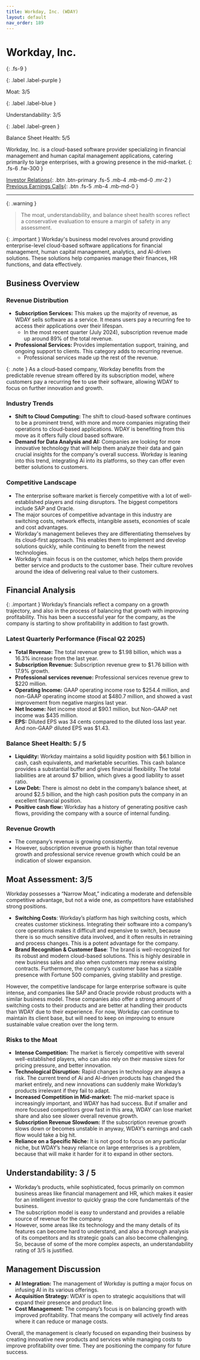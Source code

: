 ```yaml
---
title: Workday, Inc. (WDAY)
layout: default
nav_order: 189
---
```


# Workday, Inc.
{: .fs-9 }

{: .label .label-purple }

Moat: 3/5

{: .label .label-blue }

Understandability: 3/5

{: .label .label-green }

Balance Sheet Health: 5/5

Workday, Inc. is a cloud-based software provider specializing in financial management and human capital management applications, catering primarily to large enterprises, with a growing presence in the mid-market.
{: .fs-6 .fw-300 }

[Investor Relations](https://www.google.com/search?q=WDAY+investor+relations){: .btn .btn-primary .fs-5 .mb-4 .mb-md-0 .mr-2 }
[Previous Earnings Calls](https://discountingcashflows.com/company/WDAY/transcripts/){: .btn .fs-5 .mb-4 .mb-md-0 }

---

{: .warning }
>The moat, understandability, and balance sheet health scores reflect a conservative evaluation to ensure a margin of safety in any assessment.



{: .important }
Workday's business model revolves around providing enterprise-level cloud-based software applications for financial management, human capital management, analytics, and AI-driven solutions. These solutions help companies manage their finances, HR functions, and data effectively.

## Business Overview

### Revenue Distribution
*  **Subscription Services:** This makes up the majority of revenue, as WDAY sells software as a service. It means users pay a recurring fee to access their applications over their lifespan.
    *  In the most recent quarter (July 2024), subscription revenue made up around 89% of the total revenue.
* **Professional Services:** Provides implementation support, training, and ongoing support to clients. This category adds to recurring revenue.
    * Professional services made up the rest of the revenue.
     
{: .note }
As a cloud-based company, Workday benefits from the predictable revenue stream offered by its subscription model, where customers pay a recurring fee to use their software, allowing WDAY to focus on further innovation and growth.

### Industry Trends
*   **Shift to Cloud Computing:** The shift to cloud-based software continues to be a prominent trend, with more and more companies migrating their operations to cloud-based applications. WDAY is benefiting from this move as it offers fully cloud based software.
*   **Demand for Data Analysis and AI:** Companies are looking for more innovative technology that will help them analyze their data and gain crucial insights for the company's overall success. Workday is leaning into this trend, integrating Ai into its platforms, so they can offer even better solutions to customers.

### Competitive Landscape
*   The enterprise software market is fiercely competitive with a lot of well-established players and rising disruptors. The biggest competitors include SAP and Oracle.
*   The major sources of competitive advantage in this industry are switching costs, network effects, intangible assets, economies of scale and cost advantages.
*   Workday's management believes they are differentiating themselves by its cloud-first approach. This enables them to implement and develop solutions quickly, while continuing to benefit from the newest technologies.
*   Workday's main focus is on the customer, which helps them provide better service and products to the customer base. Their culture revolves around the idea of delivering real value to their customers.

## Financial Analysis

{: .important }
Workday’s financials reflect a company on a growth trajectory, and also in the process of balancing that growth with improving profitability. This has been a successful year for the company, as the company is starting to show profitability in addition to fast growth.

### Latest Quarterly Performance (Fiscal Q2 2025)
*   **Total Revenue:** The total revenue grew to $1.98 billion, which was a 16.3% increase from the last year.
*   **Subscription Revenue:** Subscription revenue grew to $1.76 billion with 17.9% growth. 
*  **Professional services revenue:** Professional services revenue grew to $220 million.
*  **Operating Income:** GAAP operating income rose to $254.4 million, and non-GAAP operating income stood at $480.7 million, and showed a vast improvement from negative margins last year.
*  **Net Income:** Net income stood at $90.1 million, but Non-GAAP net income was $435 million.
*   **EPS:**  Diluted EPS was 34 cents compared to the diluted loss last year. And non-GAAP diluted EPS was $1.43.

### Balance Sheet Health: 5 / 5
*   **Liquidity:** Workday maintains a solid liquidity position with $6.1 billion in cash, cash equivalents, and marketable securities. This cash balance provides a substantial buffer and gives financial flexibility. The total liabilities are at around $7 billion, which gives a good liability to asset ratio.
*  **Low Debt:** There is almost no debt in the company’s balance sheet, at around $2.5 billion, and the high cash position puts the company in an excellent financial position.
*  **Positive cash flow:** Workday has a history of generating positive cash flows, providing the company with a source of internal funding.

### Revenue Growth
*  The company’s revenue is growing consistently.
*  However, subscription revenue growth is higher than total revenue growth and professional service revenue growth which could be an indication of slower expansion.

## Moat Assessment: 3/5

Workday possesses a “Narrow Moat,” indicating a moderate and defensible competitive advantage, but not a wide one, as competitors have established strong positions.

   *  **Switching Costs**: Workday’s platform has high switching costs, which creates customer stickiness. Integrating their software into a company’s core operations makes it difficult and expensive to switch, because there is so much sensitive data involved, and it often results in retraining and process changes. This is a potent advantage for the company.
 *   **Brand Recognition & Customer Base**: The brand is well-recognized for its robust and modern cloud-based solutions. This is highly desirable in new business sales and also when customers may renew existing contracts. Furthermore, the company’s customer base has a sizable presence with Fortune 500 companies, giving stability and prestige.

However, the competitive landscape for large enterprise software is quite intense, and companies like SAP and Oracle provide robust products with a similar business model. These companies also offer a strong amount of switching costs to their products and are better at handling their products than WDAY due to their experience. For now, Workday can continue to maintain its client base, but will need to keep on improving to ensure sustainable value creation over the long term. 

### Risks to the Moat
*   **Intense Competition:** The market is fiercely competitive with several well-established players, who can also rely on their massive sizes for pricing pressure, and better innovation. 
*   **Technological Disruption:** Rapid changes in technology are always a risk. The current trend of Ai and AI-driven products has changed the market entirely, and new innovations can suddenly make Workday’s products irrelevant if they fail to adapt.
*   **Increased Competition in Mid-market:** The mid-market space is increasingly important, and WDAY has had success. But if smaller and more focused competitors grow fast in this area, WDAY can lose market share and also see slower overall revenue growth.
*  **Subscription Revenue Slowdown:** If the subscription revenue growth slows down or becomes unstable in anyway, WDAY’s earnings and cash flow would take a big hit.
*  **Reliance on a Specific Niche:** It is not good to focus on any particular niche, but WDAY’s heavy reliance on large enterprises is a problem, because that will make it harder for it to expand in other sectors.

## Understandability: 3 / 5

*   Workday’s products, while sophisticated, focus primarily on common business areas like financial management and HR, which makes it easier for an intelligent investor to quickly grasp the core fundamentals of the business. 
*  The subscription model is easy to understand and provides a reliable source of revenue for the company.
*  However, some areas like its technology and the many details of its features can become hard to understand, and also a thorough analysis of its competitors and its strategic goals can also become challenging. So, because of some of the more complex aspects, an understandability rating of 3/5 is justified.

## Management Discussion

*  **AI Integration:** The management of Workday is putting a major focus on infusing AI in its various offerings.
 *   **Acquisition Strategy:** WDAY is open to strategic acquisitions that will expand their presence and product line.
*   **Cost Management:** The company’s focus is on balancing growth with improved profitability. That means the company will actively find areas where it can reduce or manage costs.

Overall, the management is clearly focused on expanding their business by creating innovative new products and services while managing costs to improve profitability over time. They are positioning the company for future success.
